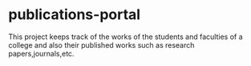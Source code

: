 # publications-portal

This project keeps track of the works of the students and faculties of a college and also their published works such as research papers,journals,etc.
